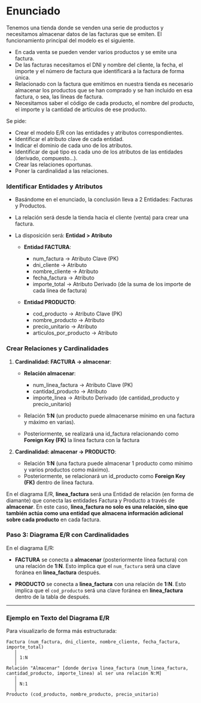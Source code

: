 # Enunciado

Tenemos una tienda donde se venden una serie de productos y necesitamos almacenar datos de las facturas que se emiten. El funcionamiento principal del modelo es el siguiente.

- En cada venta se pueden vender varios productos y se emite una factura.
- De las facturas necesitamos el DNI y nombre del cliente, la fecha, el importe y el número de factura que identificará a la factura de forma única.
- Relacionado con la factura que emitimos en nuestra tienda es necesario almacenar los productos que se han comprado y se han incluido en esa factura, o sea, las líneas de factura.
- Necesitamos saber el código de cada producto, el nombre del producto, el importe y la cantidad de artículos de ese producto.

Se pide:

- Crear el modelo E/R con las entidades y atributos correspondientes.
- Identificar el atributo clave de cada entidad.
- Indicar el dominio de cada uno de los atributos.
- Identificar de qué tipo es cada uno de los atributos de las entidades (derivado, compuesto...).
- Crear las relaciones oportunas.
- Poner la cardinalidad a las relaciones.

### Identificar Entidades y Atributos

- Basándome en el enunciado, la conclusión lleva a 2 Entidades: Facturas y Productos.
- La relación será desde la tienda hacia el cliente (venta) para crear una factura.
- La disposición será: **Entidad > Atributo**

  - **Entidad FACTURA**:
    - num_factura            -> Atributo Clave (PK)
    - dni_cliente            -> Atributo
    - nombre_cliente         -> Atributo
    - fecha_factura          -> Atributo
    - importe_total          -> Atributo Derivado (de la suma de los importe de cada línea de factura)

  - **Entidad PRODUCTO**:
    - cod_producto           -> Atributo Clave (PK)
    - nombre_producto        -> Atributo
    - precio_unitario        -> Atributo
    - articulos_por_producto -> Atributo

### Crear Relaciones y Cardinalidades

1. **Cardinalidad: FACTURA -> almacenar**:

   - **Relación almacenar**:
     - num_linea_factura     -> Atributo Clave (PK)
     - cantidad_producto     -> Atributo
     - importe_linea         -> Atributo Derivado (de cantidad_producto y precio_unitario)

   - Relación **1:N** (un producto puede almacenarse mínimo en una factura y máximo en varias).
   - Posteriormente, se realizará una id_factura relacionando como **Foreign Key (FK)** la línea factura con la factura

2. **Cardinalidad: almacenar -> PRODUCTO**:
   - Relación **1:N** (una factura puede almacenar 1 producto como mínimo y varios productos como máximo).
   - Posteriormente, se relacionará un id_producto como **Foreign Key (FK)** dentro de línea factura.

En el diagrama E/R, **linea_factura** será una Entidad de relación (en forma de diamante) que conecta las entidades Factura y Producto a través de **almacenar**. En este caso, **linea_factura no solo es una relación, sino que también actúa como una entidad que almacena información adicional sobre cada producto** en cada factura.

### Paso 3: Diagrama E/R con Cardinalidades

En el diagrama E/R:

- **FACTURA** se conecta a **almacenar** (posteriormente línea factura) con una relación de **1:N**. Esto implica que el `num_factura` será una clave foránea en **linea_factura** después.

- **PRODUCTO** se conecta a **linea_factura** con una relación de **1:N**. Esto implica que el `cod_producto` será una clave foránea en **linea_factura** dentro de la tabla de después.

---

### Ejemplo en Texto del Diagrama E/R

Para visualizarlo de forma más estructurada:

```
Factura (num_factura, dni_cliente, nombre_cliente, fecha_factura, importe_total)
   │
   │ 1:N
   │
Relación "Almacenar" [donde deriva linea_factura (num_linea_factura, cantidad_producto, importe_linea) al ser una relación N:M]
   │
   │ N:1
   │
Producto (cod_producto, nombre_producto, precio_unitario)
```
